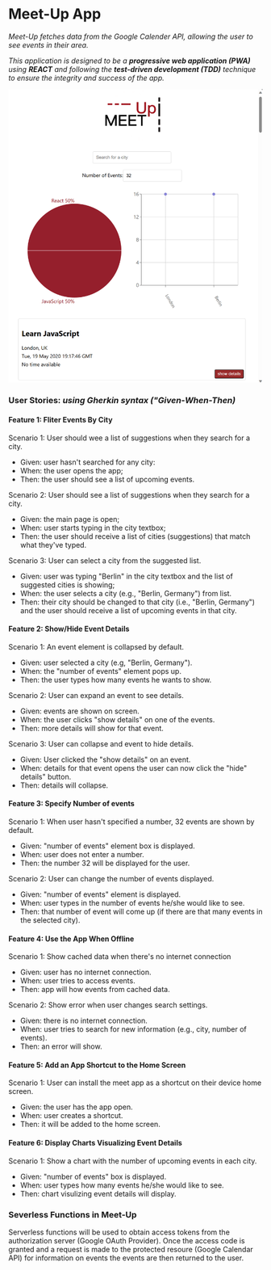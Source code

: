 # Meet-Up App

_Meet-Up fetches data from the Google Calender API, allowing the user to see events in their area._

_This application is designed to be a **progressive web application (PWA)** using **REACT** and following the **test-driven development (TDD)** technique to ensure the integrity and success of the app._

![Alt text](pwa-screenshot.png)

### User Stories: _using Gherkin syntax ("Given-When-Then)_

#### Feature 1: Fliter Events By City

Scenario 1: User should wee a list of suggestions when they search for a city.

- Given: user hasn't searched for any city:
- When: the user opens the app;
- Then: the user should see a list of upcoming events.

Scenario 2: User should see a list of suggestions when they search for a city.

- Given: the main page is open;
- When: user starts typing in the city textbox;
- Then: the user should receive a list of cities (suggestions) that match what they've typed.

Scenario 3: User can select a city from the suggested list.

- Given: user was typing "Berlin" in the city textbox and the list of suggested cities is showing;
- When: the user selects a city (e.g., "Berlin, Germany") from list.
- Then: their city should be changed to that city (i.e., "Berlin, Germany") and the user should receive a list of upcoming events in that city.

#### Feature 2: Show/Hide Event Details

Scenario 1: An event element is collapsed by default.

- Given: user selected a city (e.g, "Berlin, Germany").
- When: the "number of events" element pops up.
- Then: the user types how many events he wants to show.

Scenario 2: User can expand an event to see details.

- Given: events are shown on screen.
- When: the user clicks "show details" on one of the events.
- Then: more details will show for that event.

Scenario 3: User can collapse and event to hide details.

- Given: User clicked the "show details" on an event.
- When: details for that event opens the user can now click the "hide" details" button.
- Then: details will collapse.

#### Feature 3: Specify Number of events

Scenario 1: When user hasn't specified a number, 32 events are shown by default.

- Given: "number of events" element box is displayed.
- When: user does not enter a number.
- Then: the number 32 will be displayed for the user.

Scenario 2: User can change the number of events displayed.

- Given: "number of events" element is displayed.
- When: user types in the number of events he/she would like to see.
- Then: that number of event will come up (if there are that many events in the selected city).

#### Feature 4: Use the App When Offline

Scenario 1: Show cached data when there's no internet connection

- Given: user has no internet connection.
- When: user tries to access events.
- Then: app will how events from cached data.

Scenario 2: Show error when user changes search settings.

- Given: there is no internet connection.
- When: user tries to search for new information (e.g., city, number of events).
- Then: an error will show.

#### Feature 5: Add an App Shortcut to the Home Screen

Scenario 1: User can install the meet app as a shortcut on their device home screen.

- Given: the user has the app open.
- When: user creates a shortcut.
- Then: it will be added to the home screen.

#### Feature 6: Display Charts Visualizing Event Details

Scenario 1: Show a chart with the number of upcoming events in each city.

- Given: "number of events" box is displayed.
- When: user types how many events he/she would like to see.
- Then: chart visulizing event details will display.

### Severless Functions in Meet-Up

Serverless functions will be used to obtain access tokens from the authorization server (Google OAuth Provider). Once the access code is granted and a request is made to the protected resoure (Google Calendar API) for information on events the events are then returned to the user.
